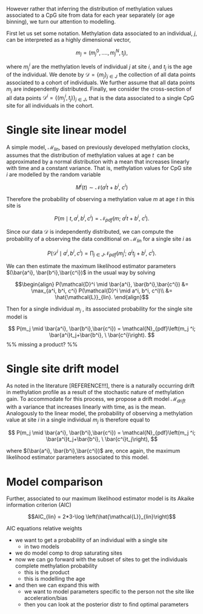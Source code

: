 However rather that inferring the distribution of methylation values associated to a CpG site from data for each year separately (or age binning), we turn our attention to modelling.

First let us set some notation. Methylation data associated to an individual, $j$, can be interpreted as a highly dimensional vector,

$$m_j = \left(m_j ^0, …., m_j^N, t_j \right),$$

where $m_j^i$ are the methylation levels of individual $j$ at site $i$, and $t_j$ is the age of the individual. We denote by $\mathcal{D}=\left \lbrace m_j \right \rbrace_{j \in J}$ the collection of all data points associated to a cohort of individuals. We further assume that all data points $m_j$ are independently distributed. Finally, we consider the cross-section of all data points $\mathcal{D}^i = \left \lbrace(m_j ^i, t_j)\right \rbrace_{j\in J}$, that is the data associated to a single CpG site for all individuals in the cohort.

# Single site linear model

A simple model, $\mathcal{M}_{lin}$, based on previously developed methylation clocks, assumes that the distribution of methylation values at age $t$  can be approximated by a normal distribution with a mean that increases linearly with time and a constant variance. That is, methylation values for CpG site $i$ are modelled by the random variable

$$
M^i(t) \sim \mathcal{N}\left(a^it+b^i, \ c^i\right)
$$

Therefore the probability of observing a methylation value $m$ at age $t$ in this site is

$$
P(m \mid t, a^i, b^i, c^i) = \mathcal{N}_{pdf}\left(m; \ a^it+b^i, \ c^i\right). 
$$

Since our data $\mathcal{D}$ is independently distributed, we can compute the probability of a observing the data conditional on  $\mathcal{M}_{lin}$ for a single site $i$ as

$$
P(\mathcal{D}^i \mid a^i, b^i, c^i) = \prod_{j \in J}\mathcal{N}_{pdf}\left(m_j^i; \ a^it_j+b^i, \ c^i\right). 
$$

We can then estimate the maximum likelihood estimator parameters $(\bar{a^i}, \bar{b^i},\bar{c^i})$ in the usual way by solving

$$\begin{align} P(\mathcal{D}^i \mid \bar{a^i}, \bar{b^i},\bar{c^i}) &= \max_{a^i, b^i, c^i} P(\mathcal{D}^i \mid a^i, b^i, c^i)\\
&= \hat{\mathcal{L}}_{lin}.
\end{align}$$

Then for a single individual $m_j$ , its associated probability for the single site model is

$$ P(m_j \mid \bar{a^i}, \bar{b^i},\bar{c^i}) = \mathcal{N}_{pdf}\left(m_j ^i; \bar{a^i}t_j+\bar{b^i}, \ \bar{c^i}\right). $$
%% missing a product? %%

# Single site drift model

As noted in the literature [REFERENCE!!!], there is a naturally occurring drift in methylation profile as a result of the stochastic nature of methylation gain. To accommodate for this process, we propose a drift model $\mathcal{M}_{drift}$ with a variance that increases linearly with time, as is the mean. Analogously to the linear model, the probability of observing a methylation value at site $i$ in a single individual $m_j$  is therefore equal to

$$
 P(m_j \mid \bar{a^i}, \bar{b^i},\bar{c^i}) = \mathcal{N}_{pdf}\left(m_j ^i; \bar{a^i}t_j+\bar{b^i}, \ \bar{c^i}t_j\right),  
$$

where $(\bar{a^i}, \bar{b^i},\bar{c^i})$ are, once again, the maximum likelihood estimator parameters associated to this model.
# Model comparison
Further, associated to our maximum likelihood estimator model is its Akaike information criterion (AIC)

$$AIC_{lin} = 2*3-\log \left(\hat{\mathcal{L}}_{lin}\right)$$

AIC equations relative weights



- we want to get a probability of an individual with a single site
	- in two models
- we do model comp to drop saturating sites
- now we can go forward with the subset of sites to get the individuals complete methylation probability
	- this is the product
	- this is modelling the age
- and then we can expand this with 
	- we want to model parameters specific to the person not the site like acceleration/bias
	- then you can look at the posterior distr to find optimal parameters 
